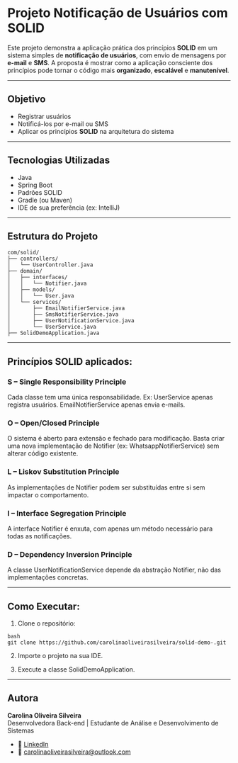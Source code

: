 # Projeto Notificação de Usuários com SOLID

Este projeto demonstra a aplicação prática dos princípios **SOLID** em um sistema simples de **notificação de usuários**, com envio de mensagens por **e-mail** e **SMS**. A proposta é mostrar como a aplicação consciente dos princípios pode tornar o código mais **organizado**, **escalável** e **manutenível**.

---

## Objetivo

- Registrar usuários
- Notificá-los por e-mail ou SMS
- Aplicar os princípios **SOLID** na arquitetura do sistema

---

## Tecnologias Utilizadas

- Java 
- Spring Boot
- Padrões SOLID
- Gradle (ou Maven)
- IDE de sua preferência (ex: IntelliJ)

---

## Estrutura do Projeto

```plaintext
com/solid/
├── controllers/
│   └── UserController.java
├── domain/
│   ├── interfaces/
│   │   └── Notifier.java
│   ├── models/
│   │   └── User.java
│   └── services/
│       ├── EmailNotifierService.java
│       ├── SmsNotifierService.java
│       ├── UserNotificationService.java
│       └── UserService.java
├── SolidDemoApplication.java
```

---

 ## Princípios SOLID aplicados:
 ### S – Single Responsibility Principle
Cada classe tem uma única responsabilidade.
Ex: UserService apenas registra usuários. EmailNotifierService apenas envia e-mails.

  ### O – Open/Closed Principle
O sistema é aberto para extensão e fechado para modificação.
Basta criar uma nova implementação de Notifier (ex: WhatsappNotifierService) sem alterar código existente.

 ### L – Liskov Substitution Principle
As implementações de Notifier podem ser substituídas entre si sem impactar o comportamento.

 ### I – Interface Segregation Principle
A interface Notifier é enxuta, com apenas um método necessário para todas as notificações.

 ### D – Dependency Inversion Principle
A classe UserNotificationService depende da abstração Notifier, não das implementações concretas.

---

## Como Executar:

1. Clone o repositório:
```
bash
git clone https://github.com/carolinaoliveirasilveira/solid-demo-.git
```
2. Importe o projeto na sua IDE.

3. Execute a classe SolidDemoApplication.

---

##  Autora
**Carolina Oliveira Silveira**  
Desenvolvedora Back-end | Estudante de Análise e Desenvolvimento de Sistemas

- 💼 [LinkedIn](https://www.linkedin.com/in/carolinaoliveirasilveira/)
- 📧 carolinaoliveirasilveira@outlook.com

